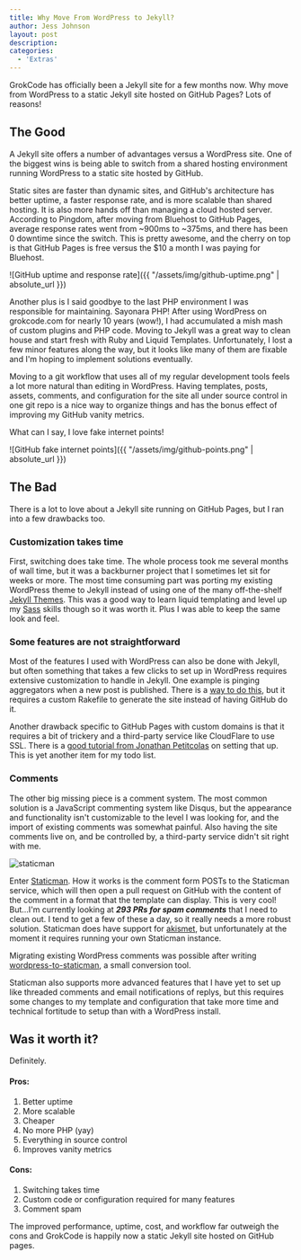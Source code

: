 ```yaml
---
title: Why Move From WordPress to Jekyll?
author: Jess Johnson
layout: post
description:
categories:
  - 'Extras'
---
```



GrokCode has officially been a Jekyll site for a few months now. Why move from WordPress to a static Jekyll site hosted on GitHub Pages? Lots of reasons!<!--more-->


## The Good

A Jekyll site offers a number of advantages versus a WordPress site. One of the biggest wins is being able to switch from a shared hosting environment running WordPress to a static site hosted by GitHub.

Static sites are faster than dynamic sites, and GitHub's architecture has better uptime, a faster response rate, and is more scalable than shared hosting. It is also more hands off than managing a cloud hosted server. According to Pingdom, after moving from Bluehost to GitHub Pages, average response rates went from ~900ms to ~375ms, and there has been 0 downtime since the switch. This is pretty awesome, and the cherry on top is that GitHub Pages is free versus the $10 a month I was paying for Bluehost.

![GitHub uptime and response rate]({{ "/assets/img/github-uptime.png" | absolute_url }})

Another plus is I said goodbye to the last PHP environment I was responsible for maintaining. Sayonara PHP! After using WordPress on grokcode.com for nearly 10 years (wow!), I had accumulated a mish mash of custom plugins and PHP code. Moving to Jekyll was a great way to clean house and start fresh with Ruby and Liquid Templates. Unfortunately, I lost a few minor features along the way, but it looks like many of them are fixable and I'm hoping to implement solutions eventually.

Moving to a git workflow that uses all of my regular development tools feels a lot more natural than editing in WordPress. Having templates, posts, assets, comments, and configuration for the site all under source control in one git repo is a nice way to organize things and has the bonus effect of improving my GitHub vanity metrics.

What can I say, I love fake internet points!

![GitHub fake internet points]({{ "/assets/img/github-points.png" | absolute_url }})

## The Bad

There is a lot to love about a Jekyll site running on GitHub Pages, but I ran into a few drawbacks too.

### Customization takes time

First, switching does take time. The whole process took me several months of wall time, but it was a backburner project that I sometimes let sit for weeks or more. The most time consuming part was porting my existing WordPress theme to Jekyll instead of using one of the many off-the-shelf [Jekyll Themes](http://jekyllthemes.org/). This was a good way to learn liquid templating and level up my [Sass](http://sass-lang.com/) skills though so it was worth it. Plus I was able to keep the same look and feel.

### Some features are not straightforward

Most of the features I used with WordPress can also be done with Jekyll, but often something that takes a few clicks to set up in WordPress requires extensive customization to handle in Jekyll. One example is pinging aggregators when a new post is published. There is a [way to do this](https://natelandau.com/how-to-notify-services-when-post-jekyll/), but it requires a custom Rakefile to generate the site instead of having GitHub do it.

Another drawback specific to GitHub Pages with custom domains is that it requires a bit of trickery and a third-party service like CloudFlare to use SSL. There is a [good tutorial from Jonathan Petitcolas](https://www.jonathan-petitcolas.com/2017/01/13/using-https-with-custom-domain-name-on-github-pages.html) on setting that up. This is yet another item for my todo list.

### Comments

The other big missing piece is a comment system. The most common solution is a JavaScript commenting system like Disqus, but the appearance and functionality isn't customizable to the level I was looking for, and the import of existing comments was somewhat painful. Also having the site comments live on, and be controlled by, a third-party service didn't sit right with me.

<img class="alignleft" src="{{ site.baseimgurl }}staticman-logo.png" alt="staticman"/>

Enter [Staticman](https://staticman.net/). How it works is the comment form POSTs to the Staticman service, which will then open a pull request on GitHub with the content of the comment in a format that the template can display. This is very cool! But...I'm currently looking at **_293 PRs for spam comments_** that I need to clean out. I tend to get a few of these a day, so it really needs a more robust solution. Staticman does have support for [akismet](https://en.wikipedia.org/wiki/Akismet), but unfortunately at the moment it requires running your own Staticman instance.

Migrating existing WordPress comments was possible after writing [wordpress-to-staticman](https://github.com/grokcode/wordpress-to-staticman), a small conversion tool.

Staticman also supports more advanced features that I have yet to set up like threaded comments and email notifications of replys, but this requires some changes to my template and configuration that take more time and technical fortitude to setup than with a WordPress install.


## Was it worth it?

Definitely.


#### Pros:
1. Better uptime
1. More scalable
1. Cheaper
1. No more PHP (yay)
1. Everything in source control
1. Improves vanity metrics


#### Cons:
1. Switching takes time
1. Custom code or configuration required for many features
1. Comment spam


The improved performance, uptime, cost, and workflow far outweigh the cons and GrokCode is happily now a static Jekyll site hosted on GitHub pages.
